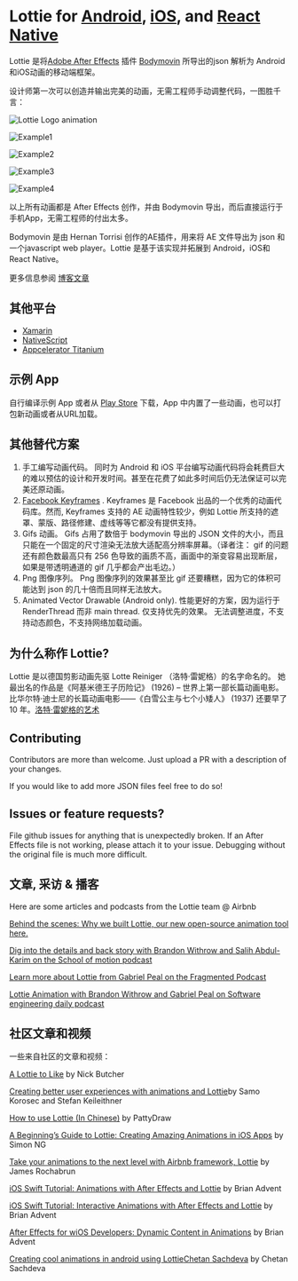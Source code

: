 # Lottie for [Android](https://github.com/airbnb/lottie-android), [iOS](https://github.com/airbnb/lottie-ios), and [React Native](https://github.com/airbnb/lottie-react-native)

Lottie 是将[Adobe After Effects](http://www.adobe.com/products/aftereffects.html) 插件 [Bodymovin](https://github.com/bodymovin/bodymovin) 所导出的json 解析为 Android和iOS动画的移动端框架。

设计师第一次可以创造并输出完美的动画，无需工程师手动调整代码，一图胜千言：

![Lottie Logo animation](images/Introduction_00_sm.gif)

![Example1](images/Introduction_01_sm.gif)


![Example2](images/Introduction_02_sm.gif)


![Example3](images/Introduction_03_sm.gif)


![Example4](images/Introduction_04_sm.gif)


以上所有动画都是 After Effects 创作，并由 Bodymovin 导出，而后直接运行于手机App，无需工程师的付出太多。

Bodymovin 是由 Hernan Torrisi 创作的AE插件，用来将 AE 文件导出为 json 和一个javascript web player。Lottie 是基于该实现并拓展到 Android，iOS和 React Native。

更多信息参阅 [博客文章](http://airbnb.design/introducing-lottie/)

## 其他平台
 * [Xamarin](https://github.com/martijn00/LottieXamarin)
 * [NativeScript](https://github.com/bradmartin/nativescript-lottie)
 * [Appcelerator Titanium](https://github.com/m1ga/ti.animation)

## 示例 App

自行编译示例 App 或者从 [Play Store](https://play.google.com/store/apps/details?id=com.airbnb.lottie) 下载，App 中内置了一些动画，也可以打包新动画或者从URL加载。

## 其他替代方案
1. 手工编写动画代码。 同时为 Android 和 iOS 平台编写动画代码将会耗费巨大的难以预估的设计和开发时间。甚至在花费了如此多时间后仍无法保证可以完美还原动画。
2. [Facebook Keyframes](https://github.com/facebookincubator/Keyframes)
   . Keyframes 是 Facebook 出品的一个优秀的动画代码库。然而, Keyframes 支持的 AE 动画特性较少，例如 Lottie 所支持的遮罩、蒙版、路径修建、虚线等等它都没有提供支持。
2. Gifs 动画。 Gifs 占用了数倍于 bodymovin 导出的 JSON 文件的大小，而且只能在一个固定的尺寸渲染无法放大适配高分辨率屏幕。（译者注： gif 的问题还有颜色数最高只有 256 色导致的画质不高，画面中的渐变容易出现断层，如果是带透明通道的 gif 几乎都会产出毛边。）
3. Png 图像序列。 Png 图像序列的效果甚至比 gif 还要糟糕，因为它的体积可能达到 json 的几十倍而且同样无法放大。
4. Animated Vector Drawable \(Android only\). 性能更好的方案，因为运行于 RenderThread 而非 main thread. 仅支持优先的效果。 无法调整进度，不支持动态颜色，不支持网络加载动画。

## 为什么称作 Lottie?
Lottie 是以德国剪影动画先驱 Lotte Reiniger （洛特·雷妮格）的名字命名的。 她最出名的作品是《阿基米德王子历险记》 (1926) – 世界上第一部长篇动画电影。 比华尔特·迪士尼的长篇动画电影——《白雪公主与七个小矮人》 (1937) 还要早了 10 年。[洛特·雷妮格的艺术](https://www.youtube.com/watch?v=LvU55CUw5Ck&feature=youtu.be)

## Contributing
Contributors are more than welcome. Just upload a PR with a description of your changes.

If you would like to add more JSON files feel free to do so!

## Issues or feature requests?
File github issues for anything that is unexpectedly broken. If an After Effects file is not working, please attach it to your issue. Debugging without the original file is much more difficult.

## 文章, 采访 & 播客

Here are some articles and podcasts from the Lottie team @ Airbnb

[Behind the scenes: Why we built Lottie, our new open-source animation tool here.](https://airbnb.design/introducing-lottie/)

[Dig into the details and back story with Brandon Withrow and Salih Abdul-Karim on the School of motion podcast](https://www.schoolofmotion.com/blog/after-effects-to-code-lottie-from-airbnb)

[Learn more about Lottie from Gabriel Peal on the Fragmented Podcast](http://fragmentedpodcast.com/episodes/82/)

[Lottie Animation with Brandon Withrow and Gabriel Peal on Software engineering daily podcast](https://softwareengineeringdaily.com/2017/08/10/lottie-animation-with-brandon-withrow-and-gabriel-peal/)


## 社区文章和视频

一些来自社区的文章和视频：

[A Lottie to Like](https://t.co/dadjvgv9vk) by Nick Butcher

[Creating better user experiences with animations and Lottie](https://pspdfkit.com/blog/2017/creating-better-user-experiences-with-animations-and-lottie/)by Samo Korosec and Stefan Keileithner

[How to use Lottie \(In Chinese\)](https://goo.gl/e7BkND) by PattyDraw

[A Beginning’s Guide to Lottie: Creating Amazing Animations in iOS Apps](https://www.appcoda.com/lottie-beginner-guide/#) by Simon NG

[Take your animations to the next level with Airbnb framework, Lottie](https://medium.com/@jamesrochabrun/take-your-animations-to-the-next-level-with-airbnb-framework-lottie-ab6c6152acba) by James Rochabrun

[iOS Swift Tutorial: Animations with After Effects and Lottie](https://www.youtube.com/watch?v=ESjFEaZx7UI) by Brian Advent

[iOS Swift Tutorial: Interactive Animations with After Effects and Lottie](https://www.youtube.com/watch?v=QyL-jp9bFdM) by Brian Advent

[After Effects for wiOS Developers: Dynamic Content in Animations](https://youtu.be/2HhgLir6Jz0?list=PLUDTy1CWIw-qu2EuzNVFQawyW5jmC5W7G) by Brian Advent

[Creating cool animations in android using Lottie](https://www.youtube.com/watch?v=T4v72xJqNpQ)[Chetan Sachdeva](https://www.youtube.com/channel/UC_4TBWZcI-tdZ02wESTRVNw) by Chetan Sachdeva
